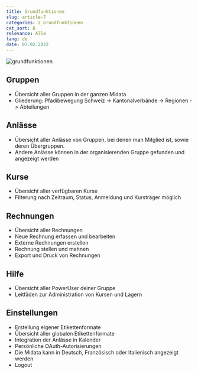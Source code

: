 ```yaml
---
title: Grundfunktionen
slug: article-7
categories: 2_Grundfunktionen
cat_sort: B
relevance: Alle
lang: de
date: 07.02.2022
---
```


![grundfunktionen](/docu/images/basicfunctions/grundfunktionen_de.jpg)

## Gruppen
* Übersicht aller Gruppen in der ganzen Midata
* Gliederung: Pfadibewegung Schweiz -> Kantonalverbände -> Regionen -> Abteilungen 

## Anlässe 
* Übersicht aller Anlässe von Gruppen, bei denen man Mitglied ist, sowie deren Übergruppen.  
* Andere Anlässe können in der organisierenden Gruppe gefunden und angezeigt werden 

## Kurse 
* Übersicht aller verfügbaren Kurse  
* Filterung nach Zeitraum, Status, Anmeldung und Kursträger möglich  

## Rechnungen 
* Übersicht aller Rechnungen 
* Neue Rechnung erfassen und bearbeiten
* Externe Rechnungen erstellen  
* Rechnung stellen und mahnen 
* Export und Druck von Rechnungen  

## Hilfe 
* Übersicht aller PowerUser deiner Gruppe 
* Leitfäden zur Administration von Kursen und Lagern 

## Einstellungen  
* Erstellung eigener Etikettenformate 
* Übersicht aller globalen Etikettenformate 
* Integration der Anlässe in Kalender 
* Persönliche OAuth-Autorisierungen  
* Die Midata kann in Deutsch, Französisch oder Italienisch angezeigt werden 
* Logout 
